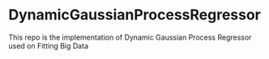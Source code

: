 # DynamicGaussianProcessRegressor
This repo is the implementation of Dynamic Gaussian Process Regressor used on Fitting Big Data
